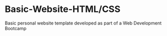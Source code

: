# Basic-Website-HTML/CSS
Basic personal website template developed as part of a Web Development Bootcamp
